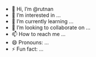 - 👋 Hi, I’m @rutnan
- 👀 I’m interested in ...
- 🌱 I’m currently learning ...
- 💞️ I’m looking to collaborate on ...
- 📫 How to reach me ...
- 😄 Pronouns: ...
- ⚡ Fun fact: ...

<!---
rutnan/rutnan is a ✨ special ✨ repository because its `README.md` (this file) appears on your GitHub profile.
You can click the Preview link to take a look at your changes.
--->

